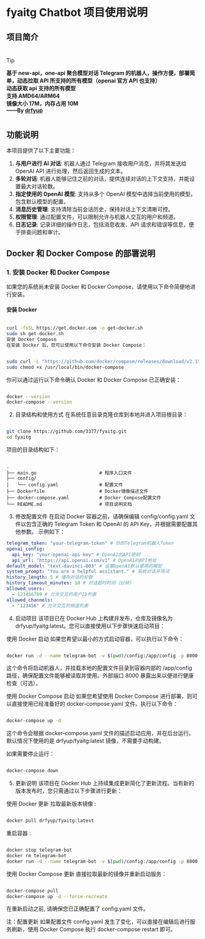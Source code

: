 # fyaitg Chatbot 项目使用说明

## 项目简介

#

> [!TIP]
> **基于 new-api，one-api 聚合模型对话 Telegram 的机器人，操作方便，部署简单，动态拉取 API 所支持的所有模型（openai 官方 API 也支持）** <br>
> **动态获取 api 支持的所有模型** <br>
> **支持 AMD64/ARM64** <br>
> **镜像大小 17M，内存占用 10M** <br>
> **——By [drfyup](https://hstz.com)**

#

## 功能说明

本项目提供了以下主要功能：

1. **与用户进行 AI 对话**: 机器人通过 Telegram 接收用户消息，并将其发送给 OpenAI API 进行处理，然后返回生成的文本。
2. **多轮对话**: 机器人能够记住之前的对话，提供连续对话的上下文支持，并能设置最大对话轮数。
3. **指定使用的 OpenAI 模型**: 支持从多个 OpenAI 模型中选择当前使用的模型，包含默认模型的配置。
4. **消息历史管理**: 支持清除当前会话历史，保持对话上下文清晰可控。
5. **权限管理**: 通过配置文件，可以限制允许与机器人交互的用户和频道。
6. **日志记录**: 记录详细的操作日志，包括消息收发、API 请求和错误等信息，便于排查问题和审计。

## Docker 和 Docker Compose 的部署说明

### 1. 安装 Docker 和 Docker Compose

如果您的系统尚未安装 Docker 和 Docker Compose，请使用以下命令简便地进行安装。

#### 安装 Docker

```bash

curl -fsSL https://get.docker.com -o get-docker.sh
sudo sh get-docker.sh
安装 Docker Compose
在安装 Docker 后，您可以使用以下命令安装 Docker Compose：
```

```bash

sudo curl -L "https://github.com/docker/compose/releases/download/v2.15.0/docker-compose-$(uname -s)-$(uname -m)" -o /usr/local/bin/docker-compose
sudo chmod +x /usr/local/bin/docker-compose
```

你可以通过运行以下命令确认 Docker 和 Docker Compose 已正确安装：

```bash

docker --version
docker-compose --version
```

2. 目录结构和使用方式
   在系统任意目录克隆仓库到本地并进入项目根目录：

```bash

git clone https://github.com/3377/fyaitg.git
cd fyaitg
```

项目的目录结构如下：

```plaintext

.
├── main.go                       # 程序入口文件
├── config/
│   └── config.yaml               # 配置文件
├── Dockerfile                    # Docker镜像描述文件
├── docker-compose.yaml           # Docker Compose配置文件
└── README.md                     # 项目说明文档
```

3. 修改配置文件
   在启动 Docker 容器之前，请确保编辑 config/config.yaml 文件以包含正确的 Telegram Token 和 OpenAI 的 API Key，并根据需要配置其他参数。
   示例如下：

```yaml
telegram_token: "your-telegram-token" # 你的Telegram机器人Token
openai_config:
  api_key: "your-openai-api-key" # OpenAI的API密钥
  api_url: "https://api.openai.com/v1" # OpenAI的API地址
default_model: "text-davinci-003" # 设置OpenAI默认使用的模型
system_prompt: "You are a helpful assistant." # 系统对话开场词
history_length: 5 # 储存对话的轮数
history_timeout_minutes: 10 # 对话超时时间（分钟）
allowed_users:
  - 123456789 # 允许交互的用户ID列表
allowed_channels:
  - "123456" # 允许交互的频道列表
```

4. 启动项目
   该项目已在 Docker Hub 上构建并发布，仓库及镜像名为 drfyup/fyaitg:latest。您可以直接使用以下步骤快速启动项目：

使用 Docker 启动
如果您希望以最小的方式启动容器，可以执行以下命令：

```bash

docker run -d --name telegram-bot -v $(pwd)/config:/app/config -p 8000:8000 drfyup/fyaitg:latest
```

这个命令将启动机器人，并挂载本地的配置文件目录到容器内部的 /app/config 路径，确保配置文件能够被读取并使用。外部端口 8000 暴露出来以便进行健康检查（可选）。

使用 Docker Compose 启动
如果您希望使用 Docker Compose 进行部署，则可以直接使用已经准备好的 docker-compose.yaml 文件。执行以下命令：

```bash

docker-compose up -d
```

这个命令会根据 docker-compose.yaml 文件的描述启动应用，并在后台运行。默认情况下使用的是 drfyup/fyaitg:latest 镜像，不需要手动构建。

如果需要停止运行：

```bash

docker-compose down
```

5. 更新说明
   该项目在 Docker Hub 上持续集成更新简化了更新流程。当有新的版本发布时，您只需通过以下步骤进行更新：

使用 Docker 更新
拉取最新版本镜像 :

```bash

docker pull drfyup/fyaitg:latest
```

重启容器 :

```bash

docker stop telegram-bot
docker rm telegram-bot
docker run -d --name telegram-bot -v $(pwd)/config:/app/config -p 8000:8000 drfyup/fyaitg:latest
```

使用 Docker Compose 更新
直接拉取最新的镜像并重新启动服务：

```bash

docker-compose pull
docker-compose up -d --force-recreate
```

在重新启动之前, 请确保您已正确配置了 config.yaml 文件。

注：配置更新
如果配置文件 config.yaml 发生了变化，可以直接在编辑后进行服务刷新，使用 Docker Compose 执行 docker-compose restart 即可。
